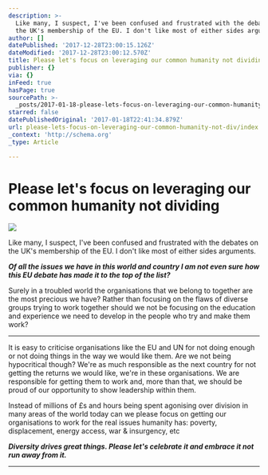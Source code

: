 ```yaml
---
description: >-
  Like many, I suspect, I've been confused and frustrated with the debates on
  the UK's membership of the EU. I don't like most of either sides arguments.
author: []
datePublished: '2017-12-28T23:00:15.126Z'
dateModified: '2017-12-28T23:00:12.570Z'
title: Please let's focus on leveraging our common humanity not dividing
publisher: {}
via: {}
inFeed: true
hasPage: true
sourcePath: >-
  _posts/2017-01-18-please-lets-focus-on-leveraging-our-common-humanity-not-div.md
starred: false
datePublishedOriginal: '2017-01-18T22:41:34.879Z'
url: please-lets-focus-on-leveraging-our-common-humanity-not-div/index.html
_context: 'http://schema.org'
_type: Article

---
```

# Please let's focus on leveraging our common humanity not dividing
![](https://the-grid-user-content.s3-us-west-2.amazonaws.com/d39cde2c-2ecd-4538-ae43-6a30b0d83064.jpg)

Like many, I suspect, I've been confused and frustrated with the debates on the UK's membership of the EU. I don't like most of either sides arguments.

_**Of all the issues we have in this world and country I am not even sure how this EU debate has made it to the top of the list?**_

Surely in a troubled world the organisations that we belong to together are the most precious we have? Rather than focusing on the flaws of diverse groups trying to work together should we not be focusing on the education and experience we need to develop in the people who try and make them work?

---

It is easy to criticise organisations like the EU and UN for not doing enough or not doing things in the way we would like them. Are we not being hypocritical though? We're as much responsible as the next country for not getting the returns we would like, we're in these organisations. We are responsible for getting them to work and, more than that, we should be proud of our opportunity to show leadership within them.

Instead of millions of £s and hours being spent agonising over division in many areas of the world today can we please focus on getting our organisations to work for the real issues humanity has: poverty, displacement, energy access, war & insurgency, etc

_**Diversity drives great things. Please let's celebrate it and embrace it not run away from it.**_

---